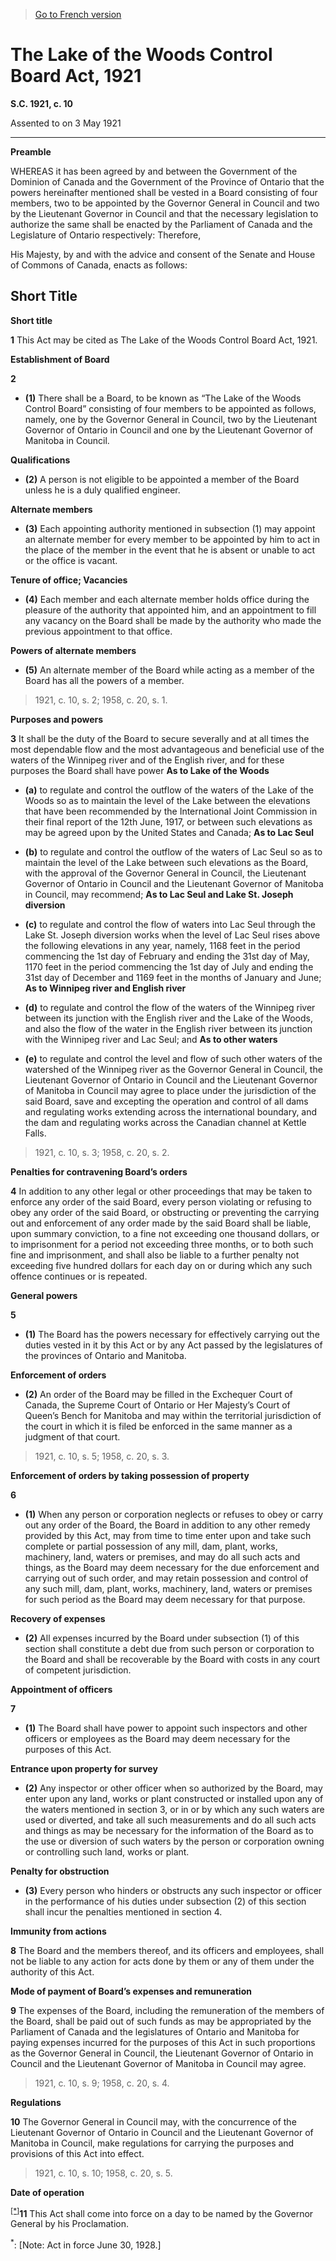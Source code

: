 > [Go to French version](/fr/Lois/Lois%20du%20Canada/1921/ch.%2010.md)

# The Lake of the Woods Control Board Act, 1921

**S.C. 1921, c. 10**


Assented to on 3 May 1921

----------




**Preamble**

WHEREAS it has been agreed by and between the Government of the Dominion of Canada and the Government of the Province of Ontario that the powers hereinafter mentioned shall be vested in a Board consisting of four members, two to be appointed by the Governor General in Council and two by the Lieutenant Governor in Council and that the necessary legislation to authorize the same shall be enacted by the Parliament of Canada and the Legislature of Ontario respectively: Therefore,



His Majesty, by and with the advice and consent of the Senate and House of Commons of Canada, enacts as follows:






## Short Title



**Short title**

**1** This Act may be cited as The Lake of the Woods Control Board Act, 1921.




**Establishment of Board**

**2** 

- **(1)** There shall be a Board, to be known as “The Lake of the Woods Control Board” consisting of four members to be appointed as follows, namely, one by the Governor General in Council, two by the Lieutenant Governor of Ontario in Council and one by the Lieutenant Governor of Manitoba in Council.

**Qualifications**

- **(2)** A person is not eligible to be appointed a member of the Board unless he is a duly qualified engineer.

**Alternate members**

- **(3)** Each appointing authority mentioned in subsection (1) may appoint an alternate member for every member to be appointed by him to act in the place of the member in the event that he is absent or unable to act or the office is vacant.

**Tenure of office; Vacancies**

- **(4)** Each member and each alternate member holds office during the pleasure of the authority that appointed him, and an appointment to fill any vacancy on the Board shall be made by the authority who made the previous appointment to that office.

**Powers of alternate members**

- **(5)** An alternate member of the Board while acting as a member of the Board has all the powers of a member.
> 1921, c. 10, s. 2; 1958, c. 20, s. 1.





**Purposes and powers**

**3** It shall be the duty of the Board to secure severally and at all times the most dependable flow and the most advantageous and beneficial use of the waters of the Winnipeg river and of the English river, and for these purposes the Board shall have power
**As to Lake of the Woods**

- **(a)** to regulate and control the outflow of the waters of the Lake of the Woods so as to maintain the level of the Lake between the elevations that have been recommended by the International Joint Commission in their final report of the 12th June, 1917, or between such elevations as may be agreed upon by the United States and Canada;
**As to Lac Seul**

- **(b)** to regulate and control the outflow of the waters of Lac Seul so as to maintain the level of the Lake between such elevations as the Board, with the approval of the Governor General in Council, the Lieutenant Governor of Ontario in Council and the Lieutenant Governor of Manitoba in Council, may recommend;
**As to Lac Seul and Lake St. Joseph diversion**

- **(c)** to regulate and control the flow of waters into Lac Seul through the Lake St. Joseph diversion works when the level of Lac Seul rises above the following elevations in any year, namely, 1168 feet in the period commencing the 1st day of February and ending the 31st day of May, 1170 feet in the period commencing the 1st day of July and ending the 31st day of December and 1169 feet in the months of January and June;
**As to Winnipeg river and English river**

- **(d)** to regulate and control the flow of the waters of the Winnipeg river between its junction with the English river and the Lake of the Woods, and also the flow of the water in the English river between its junction with the Winnipeg river and Lac Seul; and
**As to other waters**

- **(e)** to regulate and control the level and flow of such other waters of the watershed of the Winnipeg river as the Governor General in Council, the Lieutenant Governor of Ontario in Council and the Lieutenant Governor of Manitoba in Council may agree to place under the jurisdiction of the said Board, save and excepting the operation and control of all dams and regulating works extending across the international boundary, and the dam and regulating works across the Canadian channel at Kettle Falls.
> 1921, c. 10, s. 3; 1958, c. 20, s. 2.





**Penalties for contravening Board’s orders**

**4** In addition to any other legal or other proceedings that may be taken to enforce any order of the said Board, every person violating or refusing to obey any order of the said Board, or obstructing or preventing the carrying out and enforcement of any order made by the said Board shall be liable, upon summary conviction, to a fine not exceeding one thousand dollars, or to imprisonment for a period not exceeding three months, or to both such fine and imprisonment, and shall also be liable to a further penalty not exceeding five hundred dollars for each day on or during which any such offence continues or is repeated.




**General powers**

**5** 

- **(1)** The Board has the powers necessary for effectively carrying out the duties vested in it by this Act or by any Act passed by the legislatures of the provinces of Ontario and Manitoba.

**Enforcement of orders**

- **(2)** An order of the Board may be filled in the Exchequer Court of Canada, the Supreme Court of Ontario or Her Majesty’s Court of Queen’s Bench for Manitoba and may within the territorial jurisdiction of the court in which it is filed be enforced in the same manner as a judgment of that court.
> 1921, c. 10, s. 5; 1958, c. 20, s. 3.





**Enforcement of orders by taking possession of property**

**6** 

- **(1)** When any person or corporation neglects or refuses to obey or carry out any order of the Board, the Board in addition to any other remedy provided by this Act, may from time to time enter upon and take such complete or partial possession of any mill, dam, plant, works, machinery, land, waters or premises, and may do all such acts and things, as the Board may deem necessary for the due enforcement and carrying out of such order, and may retain possession and control of any such mill, dam, plant, works, machinery, land, waters or premises for such period as the Board may deem necessary for that purpose.

**Recovery of expenses**

- **(2)** All expenses incurred by the Board under subsection (1) of this section shall constitute a debt due from such person or corporation to the Board and shall be recoverable by the Board with costs in any court of competent jurisdiction.




**Appointment of officers**

**7** 

- **(1)** The Board shall have power to appoint such inspectors and other officers or employees as the Board may deem necessary for the purposes of this Act.

**Entrance upon property for survey**

- **(2)** Any inspector or other officer when so authorized by the Board, may enter upon any land, works or plant constructed or installed upon any of the waters mentioned in section 3, or in or by which any such waters are used or diverted, and take all such measurements and do all such acts and things as may be necessary for the information of the Board as to the use or diversion of such waters by the person or corporation owning or controlling such land, works or plant.

**Penalty for obstruction**

- **(3)** Every person who hinders or obstructs any such inspector or officer in the performance of his duties under subsection (2) of this section shall incur the penalties mentioned in section 4.




**Immunity from actions**

**8** The Board and the members thereof, and its officers and employees, shall not be liable to any action for acts done by them or any of them under the authority of this Act.




**Mode of payment of Board’s expenses and remuneration**

**9** The expenses of the Board, including the remuneration of the members of the Board, shall be paid out of such funds as may be appropriated by the Parliament of Canada and the legislatures of Ontario and Manitoba for paying expenses incurred for the purposes of this Act in such proportions as the Governor General in Council, the Lieutenant Governor of Ontario in Council and the Lieutenant Governor of Manitoba in Council may agree.
> 1921, c. 10, s. 9; 1958, c. 20, s. 4.





**Regulations**

**10** The Governor General in Council may, with the concurrence of the Lieutenant Governor of Ontario in Council and the Lieutenant Governor of Manitoba in Council, make regulations for carrying the purposes and provisions of this Act into effect.
> 1921, c. 10, s. 10; 1958, c. 20, s. 5.





**Date of operation**

<sup><a href='#fn_Ind98FA_hq_13038'>[*]</a></sup>**11** This Act shall come into force on a day to be named by the Governor General by his Proclamation.

<a name='fn_Ind98FA_hq_13038'><sup>*</sup></a>: [Note: Act in force June 30, 1928.]<br />


